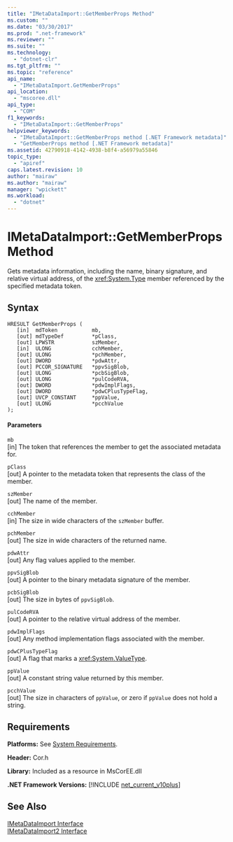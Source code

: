 ```yaml
---
title: "IMetaDataImport::GetMemberProps Method"
ms.custom: ""
ms.date: "03/30/2017"
ms.prod: ".net-framework"
ms.reviewer: ""
ms.suite: ""
ms.technology: 
  - "dotnet-clr"
ms.tgt_pltfrm: ""
ms.topic: "reference"
api_name: 
  - "IMetaDataImport.GetMemberProps"
api_location: 
  - "mscoree.dll"
api_type: 
  - "COM"
f1_keywords: 
  - "IMetaDataImport::GetMemberProps"
helpviewer_keywords: 
  - "IMetaDataImport::GetMemberProps method [.NET Framework metadata]"
  - "GetMemberProps method [.NET Framework metadata]"
ms.assetid: 42790918-4142-4938-b8f4-a56979a55846
topic_type: 
  - "apiref"
caps.latest.revision: 10
author: "mairaw"
ms.author: "mairaw"
manager: "wpickett"
ms.workload: 
  - "dotnet"
---
```

# IMetaDataImport::GetMemberProps Method
Gets metadata information, including the name, binary signature, and relative virtual address, of the <xref:System.Type> member referenced by the specified metadata token.  
  
## Syntax  
  
```  
HRESULT GetMemberProps (  
   [in]  mdToken           mb,   
   [out] mdTypeDef         *pClass,  
   [out] LPWSTR            szMember,   
   [in]  ULONG             cchMember,   
   [out] ULONG             *pchMember,   
   [out] DWORD             *pdwAttr,  
   [out] PCCOR_SIGNATURE   *ppvSigBlob,   
   [out] ULONG             *pcbSigBlob,   
   [out] ULONG             *pulCodeRVA,   
   [out] DWORD             *pdwImplFlags,   
   [out] DWORD             *pdwCPlusTypeFlag,   
   [out] UVCP_CONSTANT     *ppValue,  
   [out] ULONG             *pcchValue  
);  
```  
  
#### Parameters  
 `mb`  
 [in] The token that references the member to get the associated metadata for.  
  
 `pClass`  
 [out] A pointer to the metadata token that represents the class of the member.  
  
 `szMember`  
 [out] The name of the member.  
  
 `cchMember`  
 [in] The size in wide characters of the `szMember` buffer.  
  
 `pchMember`  
 [out] The size in wide characters of the returned name.  
  
 `pdwAttr`  
 [out] Any flag values applied to the member.  
  
 `ppvSigBlob`  
 [out] A pointer to the binary metadata signature of the member.  
  
 `pcbSigBlob`  
 [out] The size in bytes of `ppvSigBlob`.  
  
 `pulCodeRVA`  
 [out] A pointer to the relative virtual address of the member.  
  
 `pdwImplFlags`  
 [out] Any method implementation flags associated with the member.  
  
 `pdwCPlusTypeFlag`  
 [out] A flag that marks a <xref:System.ValueType>.  
  
 `ppValue`  
 [out] A constant string value returned by this member.  
  
 `pcchValue`  
 [out] The size in characters of `ppValue`, or zero if `ppValue` does not hold a string.  
  
## Requirements  
 **Platforms:** See [System Requirements](../../../../docs/framework/get-started/system-requirements.md).  
  
 **Header:** Cor.h  
  
 **Library:** Included as a resource in MsCorEE.dll  
  
 **.NET Framework Versions:** [!INCLUDE [net_current_v10plus](../../../../includes/net-current-v10plus-md.md)]  
  
## See Also  
 [IMetaDataImport Interface](../../../../docs/framework/unmanaged-api/metadata/imetadataimport-interface.md)  
 [IMetaDataImport2 Interface](../../../../docs/framework/unmanaged-api/metadata/imetadataimport2-interface.md)
